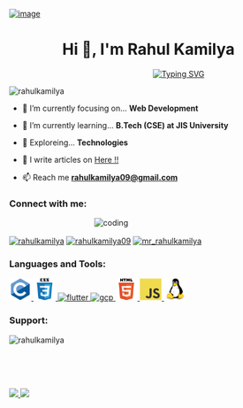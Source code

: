 [![image](https://www.linkpicture.com/q/1664975630659.jpeg)](https://www.linkpicture.com/view.php?img=LPic6400a85deaeb92005233946)

<h1 align="center">Hi 👋, I'm Rahul Kamilya</h1>
&nbsp;&nbsp;&nbsp;&nbsp;&nbsp;&nbsp;&nbsp;&nbsp;&nbsp;&nbsp;&nbsp;&nbsp;&nbsp;&nbsp;&nbsp;&nbsp;&nbsp;&nbsp;&nbsp;&nbsp;&nbsp;&nbsp;&nbsp;&nbsp;&nbsp;&nbsp;&nbsp;&nbsp;&nbsp;&nbsp;&nbsp;&nbsp;&nbsp;&nbsp;&nbsp;&nbsp;&nbsp;&nbsp;&nbsp;&nbsp;&nbsp;&nbsp;&nbsp;&nbsp;&nbsp;&nbsp;&nbsp;&nbsp;&nbsp;&nbsp;&nbsp;&nbsp;&nbsp;&nbsp;&nbsp;&nbsp;&nbsp;&nbsp;&nbsp;&nbsp;&nbsp;&nbsp;&nbsp;&nbsp;&nbsp;&nbsp;<a href="https://git.io/typing-svg"><img src="https://readme-typing-svg.demolab.com?font=Fira+Code&pause=1000&color=14FF00&center=true&vCenter=true&width=435&lines=I'm+a+Student;JIS+University+26%22;Web+Developer+%7C%7C+Cyber+Security+" alt="Typing SVG" /></a>

<p align="left"> <img src="https://komarev.com/ghpvc/?username=rahulkamilya&label=Profile%20views&color=0e75b6&style=flat" alt="rahulkamilya" /> </p>

- 🔭 I’m currently focusing on... **Web Development**

- 🌱 I’m currently learning... **B.Tech (CSE) at JIS University**

- 🧭 Exploreing... **Technologies**

- 📝 I write articles on [Here !!](https://dscjisu.in/blog)

- 📫 Reach me **rahulkamilya09@gmail.com**

<h3 align="left">Connect with me:</h3>
<img align="right" alt="coding" width="350" src="https://miro.medium.com/max/1360/1*IRGHmiGsa16stedQvIaZfw.gif">
<br>
<p align="left">
<a href="https://linkedin.com/in/rahulkamilya" target="blank"><img align="center" src="https://raw.githubusercontent.com/rahuldkjain/github-profile-readme-generator/master/src/images/icons/Social/linked-in-alt.svg" alt="rahulkamilya" height="30" width="40" /></a>
<a href="https://fb.com/rahulkamilya09" target="blank"><img align="center" src="https://raw.githubusercontent.com/rahuldkjain/github-profile-readme-generator/master/src/images/icons/Social/facebook.svg" alt="rahulkamilya09" height="30" width="40" /></a>
<a href="https://instagram.com/mr_rahulkamilya" target="blank"><img align="center" src="https://raw.githubusercontent.com/rahuldkjain/github-profile-readme-generator/master/src/images/icons/Social/instagram.svg" alt="mr_rahulkamilya" height="30" width="40" /></a>
</p>

<h3 align="left">Languages and Tools:</h3>
<p align="left"> <a href="https://www.cprogramming.com/" target="_blank" rel="noreferrer"> <img src="https://raw.githubusercontent.com/devicons/devicon/master/icons/c/c-original.svg" alt="c" width="40" height="40"/> </a> <a href="https://www.w3schools.com/css/" target="_blank" rel="noreferrer"> <img src="https://raw.githubusercontent.com/devicons/devicon/master/icons/css3/css3-original-wordmark.svg" alt="css3" width="40" height="40"/> </a> <a href="https://flutter.dev" target="_blank" rel="noreferrer"> <img src="https://www.vectorlogo.zone/logos/flutterio/flutterio-icon.svg" alt="flutter" width="40" height="40"/> </a> <a href="https://cloud.google.com" target="_blank" rel="noreferrer"> <img src="https://www.vectorlogo.zone/logos/google_cloud/google_cloud-icon.svg" alt="gcp" width="40" height="40"/> </a> <a href="https://www.w3.org/html/" target="_blank" rel="noreferrer"> <img src="https://raw.githubusercontent.com/devicons/devicon/master/icons/html5/html5-original-wordmark.svg" alt="html5" width="40" height="40"/> </a> <a href="https://developer.mozilla.org/en-US/docs/Web/JavaScript" target="_blank" rel="noreferrer"> <img src="https://raw.githubusercontent.com/devicons/devicon/master/icons/javascript/javascript-original.svg" alt="javascript" width="40" height="40"/> </a> <a href="https://www.linux.org/" target="_blank" rel="noreferrer"> <img src="https://raw.githubusercontent.com/devicons/devicon/master/icons/linux/linux-original.svg" alt="linux" width="40" height="40"/> </a> </p>

<h3 align="left">Support:</h3>
<p><a href="https://www.buymeacoffee.com/rahulkamilya"> <img align="left" src="https://cdn.buymeacoffee.com/buttons/v2/default-yellow.png" height="50" width="210" alt="rahulkamilya" /></a></p><br><br>

<br><br>

<a href="https://github.com/rahulkamilya/github-readme-stats">
  <img width= 49%  style="max-width: 100%" src="https://github-readme-stats.vercel.app/api?username=rahulkamilya&theme=dark&hide_border=true&show_icons=true&count_private=true" />
</a>
<a href="https://github.com/rahulkamilya/convoychat">
  <img width= 49% style="max-width: 100%" src="https://github-readme-streak-stats.herokuapp.com/?user=rahulkamilya&amp;theme=dark&amp;hide_border=true" />
</a>
